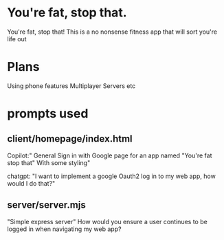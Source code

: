 # You're fat, stop that.
You're fat, stop that! This is a no nonsense fitness app that will sort you're life out

# Plans
Using phone features
Multiplayer
Servers etc



# prompts used

## client/homepage/index.html

Copilot:" General Sign in with Google page for an app named "You're fat stop that" With some styling"

chatgpt: "I want to implement a google Oauth2 log in to my web app, how would I do that?"


## server/server.mjs
"Simple express server"
How would you ensure a user continues to be logged in when navigating my web app?
